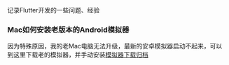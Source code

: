
记录Flutter开发的一些问题、经验

### Mac如何安装老版本的Android模拟器

因为特殊原因，我的老Mac电脑无法升级，最新的安卓模拟器启动不起来，可以到这里下载老的模拟器，并手动安装[模拟器下载归档](https://developer.android.com/studio/emulator_archive?hl=zh-cn)



